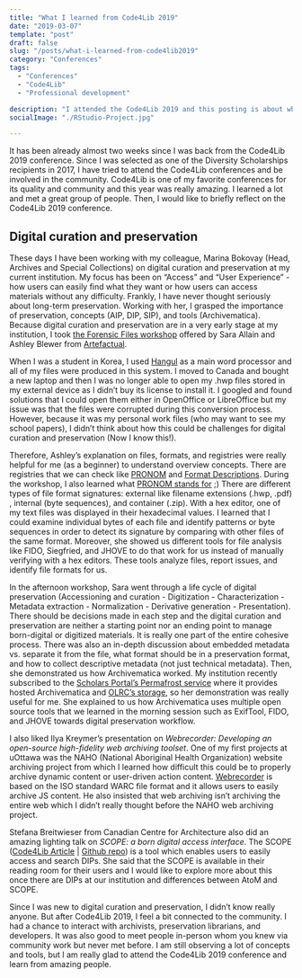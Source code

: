 ```yaml
---
title: "What I learned from Code4Lib 2019"
date: "2019-03-07"
template: "post"
draft: false
slug: "/posts/what-i-learned-from-code4lib2019"
category: "Conferences"
tags:
  - "Conferences"
  - "Code4Lib"
  - "Professional development"

description: "I attended the Code4Lib 2019 and this posting is about what I learned from the conference, especially on digital curation and preservation. There were amazing presentations on machine learning, accessibility, and etc., but I would like to reflect on this topic as this is one of my current projects at uOttawa Library."
socialImage: "./RStudio-Project.jpg"

---
```


It has been already almost two weeks since I was back from the Code4Lib 2019 conference. Since I was selected as one of the Diversity Scholarships recipients in 2017, I have tried to attend the Code4Lib conferences and be involved in the community. Code4Lib is one of my favorite conferences for its quality and community and this year was really amazing. I learned a lot and met a great group of people. Then, I would like to briefly reflect on the Code4Lib 2019 conference.

## Digital curation and preservation

These days I have been working with my colleague, Marina Bokovay (Head, Archives and Special Collections) on digital curation and preservation at my current institution. My focus has been on “Access” and “User Experience” - how users can easily find what they want or how users can access materials without any difficulty. Frankly, I have never thought seriously about long-term preservation. Working with her, I grasped the importance of preservation, concepts (AIP, DIP, SIP), and tools (Archivematica). Because digital curation and preservation are in a very early stage at my institution, I took <a href="https://docs.google.com/presentation/d/11Ug8Z9BJ_sS-pQcdPmM96BMXBrpho2ASRp0pcZIIbpE/edit?usp=sharing">the Forensic Files workshop</a> offered by Sara Allain and Ashley Blewer from <a href="https://www.artefactual.com/">Artefactual</a>.

When I was a student in Korea, I used <a href="https://bit.ly/2EKviFI">Hangul</a> as a main word processor and all of my files were produced in this system. I moved to Canada and bought a new laptop and then I was no longer able to open my .hwp files stored in my external device as I didn’t buy its license to install it. I googled and found solutions that I could open them either in OpenOffice or LibreOffice but my issue was that the files were corrupted during this conversion process. However, because it was my personal work files (who may want to see my school papers), I didn’t think about how this could be challenges for digital curation and preservation (Now I know this!).

Therefore, Ashley’s explanation on files, formats, and registries were really helpful for me (as a beginner) to understand overview concepts. There are registries that we can check like <a href="http://www.nationalarchives.gov.uk/PRONOM/Default.aspx">PRONOM</a> and <a href="https://www.loc.gov/preservation/digital/formats/fdd/browse_list.shtml">Format Descriptions</a>. During the workshop, I also learned what <a href="https://twitter.com/realAdrianBrown/status/1097960463483187200">PRONOM stands for</a> ;) There are different types of file format signatures: external like filename extensions (.hwp, .pdf) , internal (byte sequences), and container (.zip). With a hex editor, one of my text files was displayed in their hexadecimal values. I learned that I could examine individual bytes of each file and identify patterns or byte sequences in order to detect its signature by comparing with other files of the same format. Moreover, she showed us different tools for file analysis like FIDO, Siegfried, and JHOVE to do that work for us instead of manually verifying with a hex editors. These tools analyze files, report issues, and identify file formats for us.

In the afternoon workshop, Sara went through a life cycle of digital preservation (Accessioning and curation - Digitization - Characterization - Metadata extraction - Normalization - Derivative generation - Presentation). There should be decisions made in each step and the digital curation and preservation are neither a starting point nor an ending point to manage born-digital or digitized materials. It is really one part of the entire cohesive process. There was also an in-depth discussion about embedded metadata vs. separate it from the file, what format should be in a preservation format, and how to collect descriptive metadata (not just technical metadata). Then, she demonstrated us how Archivematica worked. My institution recently subscribed to the <a href="https://permafrost.scholarsportal.info/">Scholars Portal’s Permafrost service</a> where it provides hosted Archivematica and <a href="https://cloud.scholarsportal.info/">OLRC’s storage</a>, so her demonstration was really useful for me. She explained to us how Archivematica uses multiple open source tools that we learned in the morning session such as ExifTool, FIDO, and JHOVE towards digital preservation workflow.

I also liked Ilya Kreymer’s presentation on *Webrecorder: Developing an open-source high-fidelity web archiving toolset*. One of my first projects at uOttawa was the NAHO (National Aboriginal Health Organization) website archiving project from which I learned how difficult this could be to properly archive dynamic content or user-driven action content. <a href="https://webrecorder.io">Webrecorder</a> is based on the ISO standard WARC file format and it allows users to easily archive JS content. He also insisted that web archiving isn’t archiving the entire web which I didn’t really thought before the NAHO web archiving project.

Stefana Breitwieser from Canadian Centre for Architecture also did an amazing lighting talk on *SCOPE: a born digital access interface*. The SCOPE (<a href="https://journal.code4lib.org/articles/14283">Code4Lib Article</a> | <a href="https://github.com/CCA-Public/dip-access-interface">Github repo</a>) is a tool which enables users to easily access and search DIPs. She said that the SCOPE is available in their reading room for their users and I would like to explore more about this once there are DIPs at our institution and differences between AtoM and SCOPE.

Since I was new to digital curation and preservation, I didn’t know really anyone. But after Code4Lib 2019, I feel a bit connected to the community. I had a chance to interact with archivists, preservation librarians, and developers. It was also good to meet people in-person whom you knew via community work but never met before. I am still observing a lot of concepts and tools, but I am really glad to attend the Code4Lib 2019 conference and learn from amazing people.

